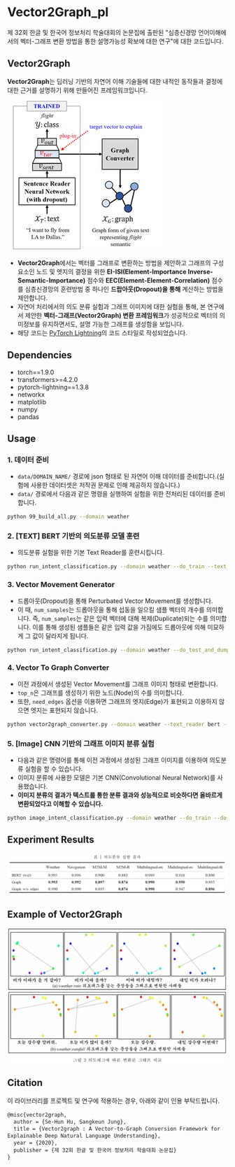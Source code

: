 # Vector2Graph_pl
제 32회 한글 및 한국어 정보처리 학술대회의 논문집에 출판된 "심층신경망 언어이해에서의 벡터-그래프 변환 방법을 통한 설명가능성 확보에 대한 연구"에 대한 코드입니다.

## Vector2Graph

**Vector2Graph**는 딥러닝 기반의 자연어 이해 기술들에 대한 내적인 동작들과 결정에 대한 근거를 설명하기 위해 만들어진 프레임워크입니다. 

![Vector2Graph-Overview](figs/vector2graph_overview.png)

* **Vector2Graph**에서는 벡터를 그래프로 변환하는 방법을 제안하고 그래프의 구성요소인 노드 및 엣지의 결정을 위한 **EI-ISI(Element-Importance Inverse-Semantic-Importance)** 점수와 **EEC(Element-Element-Correlation)** 점수를 심층신경망의 훈련방법 중 하나인 **드랍아웃(Dropout)을 통해** 계산하는 방법을 제안합니다.
* 자연어 처리에서의 의도 분류 실험과 그래프 이미지에 대한 실험을 통해, 본 연구에서 제안한 **벡터-그래프(Vector2Graph) 변환 프레임워크**가 성공적으로 벡터의 의미정보를 유지하면서도, 설명 가능한 그래프를 생성함을 보입니다.
* 해당 코드는 [PyTorch Lightning](https://www.pytorchlightning.ai/)의 코드 스타일로 작성되었습니다.

## Dependencies
* torch==1.9.0
* transformers>=4.2.0
* pytorch-lightning==1.3.8
* networkx
* matplotlib
* numpy
* pandas

## Usage
### 1. 데이터 준비
* `data/DOMAIN_NAME/` 경로에 json 형태로 된 자연어 이해 데이터를 준비합니다.(실험에 사용한 데이터셋은 저작권 문제로 인해 제공하지 않습니다.)
* `data/` 경로에서 다음과 같은 명령을 실행하여 실험을 위한 전처리된 데이터를 준비합니다.
```bash
python 99_build_all.py --domain weather
```

### 2. [TEXT] BERT 기반의 의도분류 모델 훈련
* 의도분류 실험을 위한 기본 Text Reader를 훈련시킵니다.
```bash
python run_intent_classification.py --domain weather --do_train --text_reader bert
```

### 3. Vector Movement Generator
* 드롭아웃(Dropout)을 통해 Perturbated Vector Movement를 생성합니다.
* 이 때, `num_samples`는 드롭아웃을 통해 섭동을 일으킬 샘플 벡터의 개수를 의미합니다. 즉, `num_samples`는 같은 입력 벡터에 대해 복제(Duplicate)되는 수를 의미합니다. 이를 통해 생성된 샘플들은 같은 입력 값을 가짐에도 드롭아웃에 의해 미묘하게 그 값이 달라지게 됩니다.
```bash
python run_intent_classification.py --domain weather --do_test_and_dump --text_reader bert --num_samples 50
```

### 4. Vector To Graph Converter
* 이전 과정에서 생성된 Vector Movement를 그래프 이미지 형태로 변환합니다.
* `top_n`은 그래프를 생성하기 위한 노드(Node)의 수를 의미합니다.
* 또한, `need_edges` 옵션을 이용하면 그래프의 엣지(Edge)가 표현되고 이용하지 않으면 엣지는 표현되지 않습니다.
```bash
python vector2graph_converter.py --domain weather --text_reader bert --num_samples 50 --rep_type graph --need_edges --top_n 10
```

### 5. [Image] CNN 기반의 그래프 이미지 분류 실험
* 다음과 같은 명령어를 통해 이전 과정에서 생성된 그래프 이미지를 이용하여 의도분류 실험을 할 수 있습니다.
* 이미지 분류에 사용한 모델은 기본 CNN(Convolutional Neural Network)를 사용했습니다.
* **이미지 분류의 결과가 텍스트를 통한 분류 결과와 성능적으로 비슷하다면 올바르게 변환되었다고 이해할 수 있습니다.**
```bash
python image_intent_classification.py --domain weather --do_train --do_test --image_reader cnn --num_samples 50 --need_edges --base_text_reader bert --rep_type graph --top_n 10
```

## Experiment Results
![fig1 : 실험성능](figs/experiment_result.PNG)

## Example of Vector2Graph
![fig2 : 그래프 변환 예](figs/compare_graph_image.PNG)

## Citation
이 라이브러리를 프로젝트 및 연구에 적용하는 경우, 아래와 같이 인용 부탁드립니다.
```
@misc{vector2graph,
  author = {Se-Hun Hu, Sangkeun Jung},
  title = {Vector2graph : A Vector-to-Graph Conversion Framework for Explainable Deep Natural Language Understanding},
  year = {2020},
  publisher = {제 32회 한글 및 한국어 정보처리 학술대회 논문집}
}
```
